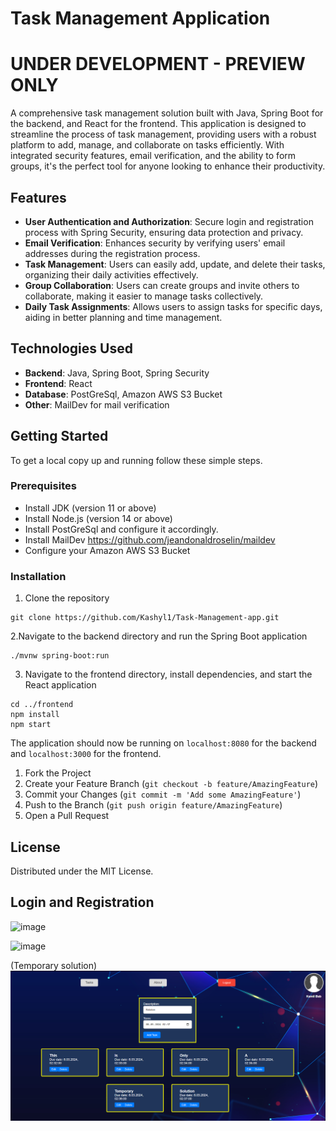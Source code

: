 <h1>Task Management Application</h1>

<h1>UNDER DEVELOPMENT - PREVIEW ONLY</h1>

A comprehensive task management solution built with Java, Spring Boot for the backend, and React for the frontend. This application is designed to streamline the process of task management, providing users with a robust platform to add, manage, and collaborate on tasks efficiently. With integrated security features, email verification, and the ability to form groups, it's the perfect tool for anyone looking to enhance their productivity.

<h2>Features</h2>

- **User Authentication and Authorization**: Secure login and registration process with Spring Security, ensuring data protection and privacy.
- **Email Verification**: Enhances security by verifying users' email addresses during the registration process.
- **Task Management**: Users can easily add, update, and delete their tasks, organizing their daily activities effectively.
- **Group Collaboration**: Users can create groups and invite others to collaborate, making it easier to manage tasks collectively.
- **Daily Task Assignments**: Allows users to assign tasks for specific days, aiding in better planning and time management.

<h2>Technologies Used</h2>

- **Backend**: Java, Spring Boot, Spring Security
- **Frontend**: React
- **Database**: PostGreSql, Amazon AWS S3 Bucket
- **Other**: MailDev for mail verification

<h2>Getting Started</h2>

To get a local copy up and running follow these simple steps.

<h3>Prerequisites</h3>

- Install JDK (version 11 or above)
- Install Node.js (version 14 or above)
- Install PostGreSql and configure it accordingly.
- Install MailDev https://github.com/jeandonaldroselin/maildev
- Configure your Amazon AWS S3 Bucket

<h3>Installation</h3>


1. Clone the repository

```
git clone https://github.com/Kashyl1/Task-Management-app.git
```
2.Navigate to the backend directory and run the Spring Boot application
```
./mvnw spring-boot:run
```
3. Navigate to the frontend directory, install dependencies, and start the React application
```
cd ../frontend
npm install
npm start
```

The application should now be running on `localhost:8080` for the backend and `localhost:3000` for the frontend.

1. Fork the Project
2. Create your Feature Branch (`git checkout -b feature/AmazingFeature`)
3. Commit your Changes (`git commit -m 'Add some AmazingFeature'`)
4. Push to the Branch (`git push origin feature/AmazingFeature`)
5. Open a Pull Request

<h2>License</h2>

Distributed under the MIT License.

<h2> Login and Registration </h2>

![image](https://github.com/Kashyl1/Task-Management/assets/92478936/0319baa0-1b0d-403f-b195-86dc618a3580)



![image](https://github.com/Kashyl1/Task-Management/assets/92478936/d1c28cbd-4b17-4065-b804-d4b6ac88771d)

(Temporary solution)
![img.png](img.png)





